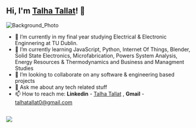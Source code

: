 ## Hi, I'm [Talha Tallat](https://github.com/talhatallat)! 👋

![Background_Photo](https://user-images.githubusercontent.com/73076876/139014599-df857bab-8a2f-432a-9cae-15bbc520053c.png)


- 🔭 I’m currently in my final year studying Electrical & Electronic Enginnering at TU Dublin.
- 🌱 I’m currently learning JavaScript, Python, Internet Of Things, Blender, Solid State Electronics, Microfabrication, Powers System Analysis, Energy Resources & Thermodynamics and Business and Managment Studies 
- 👯 I’m looking to collaborate on any software & engineering based projects
- 💬 Ask me about any tech related stuff
- 📫 How to reach me: **Linkedin** - [Talha Tallat](https://www.linkedin.com/in/talhatallat/) , **Gmail** - talhatallat0@gmail.com

 ## <img src="https://github-readme-stats.vercel.app/api?username=talhatallat&&show_icons=true&title_color=ffffff&icon_color=bb2acf&text_color=daf7dc&bg_color=050505">

